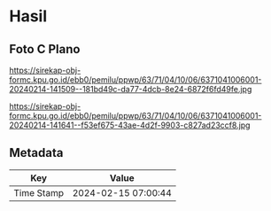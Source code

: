 # Hasil

## Foto C Plano

https://sirekap-obj-formc.kpu.go.id/ebb0/pemilu/ppwp/63/71/04/10/06/6371041006001-20240214-141509--181bd49c-da77-4dcb-8e24-6872f6fd49fe.jpg

https://sirekap-obj-formc.kpu.go.id/ebb0/pemilu/ppwp/63/71/04/10/06/6371041006001-20240214-141641--f53ef675-43ae-4d2f-9903-c827ad23ccf8.jpg


## Metadata

| Key        | Value               |
| ---------- | ------------------- |
| Time Stamp | 2024-02-15 07:00:44 |



